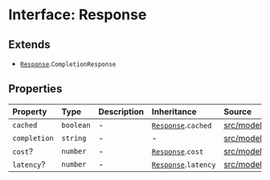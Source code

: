 # Interface: Response

## Extends

- [`Response`](../../Base/interfaces/Response.md).`CompletionResponse`

## Properties

| Property | Type | Description | Inheritance | Source |
| :------ | :------ | :------ | :------ | :------ |
| `cached` | `boolean` | - | [`Response`](../../Base/interfaces/Response.md).`cached` | [src/model/types.ts:36](https://github.com/colelawrence/dexter/blob/6b94c49/src/model/types.ts#L36) |
| `completion` | `string` | - | - | [src/model/types.ts:104](https://github.com/colelawrence/dexter/blob/6b94c49/src/model/types.ts#L104) |
| `cost`? | `number` | - | [`Response`](../../Base/interfaces/Response.md).`cost` | [src/model/types.ts:38](https://github.com/colelawrence/dexter/blob/6b94c49/src/model/types.ts#L38) |
| `latency`? | `number` | - | [`Response`](../../Base/interfaces/Response.md).`latency` | [src/model/types.ts:37](https://github.com/colelawrence/dexter/blob/6b94c49/src/model/types.ts#L37) |
